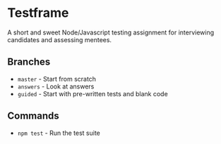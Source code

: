 Testframe
=========

A short and sweet Node/Javascript testing assignment for interviewing candidates and assessing mentees.

## Branches

* `master` - Start from scratch
* `answers` - Look at answers
* `guided` - Start with pre-written tests and blank code

## Commands

* `npm test` - Run the test suite

